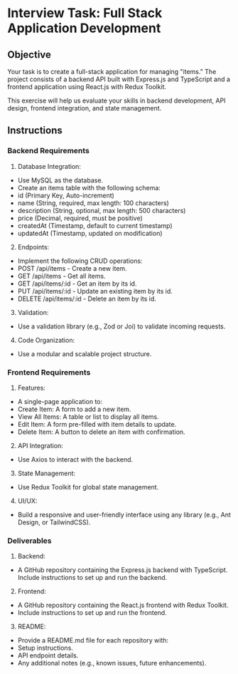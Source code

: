 # Interview Task: Full Stack Application Development
## Objective
Your task is to create a full-stack application for managing "items." The project consists of a backend API built with Express.js and TypeScript and a frontend application using React.js with Redux Toolkit.

This exercise will help us evaluate your skills in backend development, API design, frontend integration, and state management.

## Instructions
### Backend Requirements
1. Database Integration:

- Use MySQL as the database.
- Create an items table with the following schema:
- id (Primary Key, Auto-increment)
- name (String, required, max length: 100 characters)
- description (String, optional, max length: 500 characters)
- price (Decimal, required, must be positive)
- createdAt (Timestamp, default to current timestamp)
- updatedAt (Timestamp, updated on modification)

2. Endpoints:
- Implement the following CRUD operations:
- POST /api/items - Create a new item.
- GET /api/items - Get all items.
- GET /api/items/:id - Get an item by its id.
- PUT /api/items/:id - Update an existing item by its id.
- DELETE /api/items/:id - Delete an item by its id.

3. Validation:
- Use a validation library (e.g., Zod or Joi) to validate incoming requests.

4. Code Organization:
- Use a modular and scalable project structure.

### Frontend Requirements
1. Features:
- A single-page application to:
- Create Item: A form to add a new item.
- View All Items: A table or list to display all items.
- Edit Item: A form pre-filled with item details to update.
- Delete Item: A button to delete an item with confirmation.

2. API Integration:
- Use Axios  to interact with the backend.

3. State Management:
- Use Redux Toolkit for global state management.

4. UI/UX:
- Build a responsive and user-friendly interface using any library (e.g., Ant Design, or TailwindCSS).

### Deliverables
1. Backend:
- A GitHub repository containing the Express.js backend with TypeScript.
Include instructions to set up and run the backend.

2. Frontend:
- A GitHub repository containing the React.js frontend with Redux Toolkit.
- Include instructions to set up and run the frontend.

3. README:
- Provide a README.md file for each repository with:
- Setup instructions.
- API endpoint details.
- Any additional notes (e.g., known issues, future enhancements).
